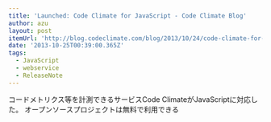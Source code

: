 ```yaml
---
title: 'Launched: Code Climate for JavaScript - Code Climate Blog'
author: azu
layout: post
itemUrl: 'http://blog.codeclimate.com/blog/2013/10/24/code-climate-for-javascript/'
date: '2013-10-25T00:39:00.365Z'
tags:
  - JavaScript
  - webservice
  - ReleaseNote
---
```

コードメトリクス等を計測できるサービスCode ClimateがJavaScriptに対応した。
オープンソースプロジェクトは無料で利用できる
